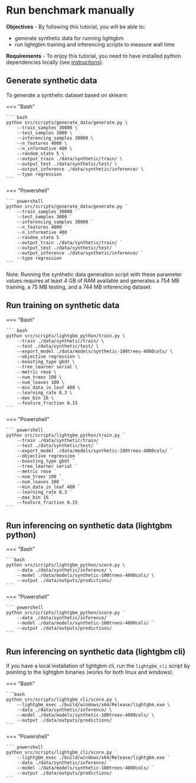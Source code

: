 # Run benchmark manually

**Objectives** - By following this tutorial, you will be able to:

- generate synthetic data for running lightgbm
- run lightgbm training and inferencing scripts to measure wall time

**Requirements** - To enjoy this tutorial, you need to have installed python dependencies locally (see [instructions](../run/install.md)).

## Generate synthetic data

To generate a synthetic dataset based on sklearn:

=== "Bash"

    ``` bash
    python src/scripts/generate_data/generate.py \
        --train_samples 30000 \
        --test_samples 3000 \
        --inferencing_samples 30000 \
        --n_features 4000 \
        --n_informative 400 \
        --random_state 5 \
        --output_train ./data/synthetic/train/ \
        --output_test ./data/synthetic/test/ \
        --output_inference ./data/synthetic/inference/ \
        --type regression
    ```

=== "Powershell"

    ``` powershell
    python src/scripts/generate_data/generate.py `
        --train_samples 30000 `
        --test_samples 3000 `
        --inferencing_samples 30000 `
        --n_features 4000 `
        --n_informative 400 `
        --random_state 5 `
        --output_train ./data/synthetic/train/ `
        --output_test ./data/synthetic/test/ `
        --output_inference ./data/synthetic/inference/ `
        --type regression
    ```


Note: Running the synthetic data generation script with these parameter values requires at least 4 GB of RAM available and generates a 754 MB training, a 75 MB testing, and a 744 MB inferencing dataset.

## Run training on synthetic data

=== "Bash"

    ``` bash
    python src/scripts/lightgbm_python/train.py \
        --train ./data/synthetic/train/ \
        --test ./data/synthetic/test/ \
        --export_model ./data/models/synthetic-100trees-4000cols/ \
        --objective regression \
        --boosting_type gbdt \
        --tree_learner serial \
        --metric rmse \
        --num_trees 100 \
        --num_leaves 100 \
        --min_data_in_leaf 400 \
        --learning_rate 0.3 \
        --max_bin 16 \
        --feature_fraction 0.15
    ```

=== "Powershell"

    ``` powershell
    python src/scripts/lightgbm_python/train.py `
        --train ./data/synthetic/train/ `
        --test ./data/synthetic/test/ `
        --export_model ./data/models/synthetic-100trees-4000cols/ `
        --objective regression `
        --boosting_type gbdt `
        --tree_learner serial `
        --metric rmse `
        --num_trees 100 `
        --num_leaves 100 `
        --min_data_in_leaf 400 `
        --learning_rate 0.3 `
        --max_bin 16 `
        --feature_fraction 0.15
    ```

## Run inferencing on synthetic data (lightgbm python)

=== "Bash"

    ```bash
    python src/scripts/lightgbm_python/score.py \
        --data ./data/synthetic/inference/ \
        --model ./data/models/synthetic-100trees-4000cols/ \
        --output ./data/outputs/predictions/
    ```

=== "Powershell"

    ``` powershell
    python src/scripts/lightgbm_python/score.py `
        --data ./data/synthetic/inference/ `
        --model ./data/models/synthetic-100trees-4000cols/ `
        --output ./data/outputs/predictions/
    ```

## Run inferencing on synthetic data (lightgbm cli)

If you have a local installation of lightgbm cli, run the `lightgbm_cli` script by pointing to the lightgbm binaries (works for both linux and windows).

=== "Bash"

    ```bash
    python src/scripts/lightgbm_cli/score.py \
        --lightgbm_exec ./build/windows/x64/Release/lightgbm.exe \
        --data ./data/synthetic/inference/ \
        --model ./data/models/synthetic-100trees-4000cols/ \
        --output ./data/outputs/predictions/
    ```

=== "Powershell"

    ``` powershell
    python src/scripts/lightgbm_cli/score.py `
        --lightgbm_exec ./build/windows/x64/Release/lightgbm.exe `
        --data ./data/synthetic/inference/ `
        --model ./data/models/synthetic-100trees-4000cols/ `
        --output ./data/outputs/predictions/
    ```

